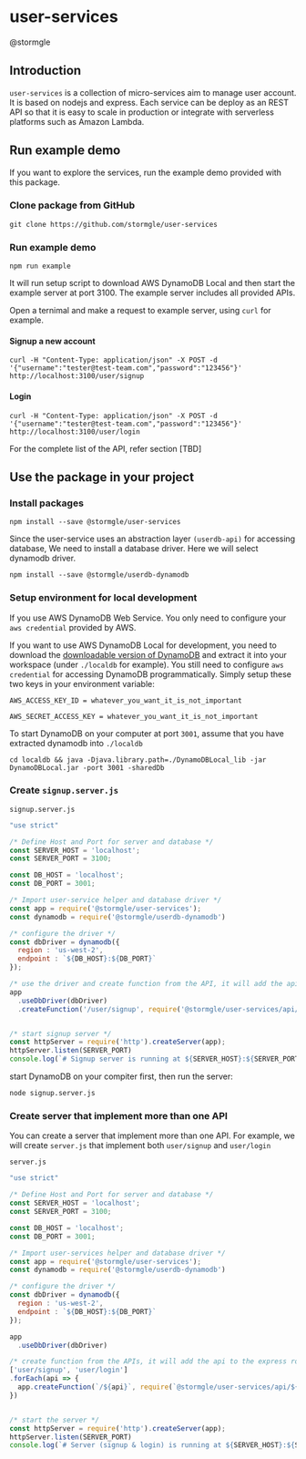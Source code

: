 # user-services
@stormgle

## Introduction
`user-services` is a collection of micro-services aim to manage user account. It is based on nodejs and express. Each service can be deploy as an REST API so that it is easy to scale in production or integrate with serverless platforms such as Amazon Lambda.


## Run example demo

If you want to explore the services, run the example demo provided with this package.

### Clone package from GitHub

`git clone https://github.com/stormgle/user-services`

### Run example demo

`npm run example`

It will run setup script to download AWS DynamoDB Local and then start the example server at port 3100. The example server includes all provided APIs.

Open a ternimal and make a request to example server, using `curl` for example.

#### Signup a new account

`curl -H "Content-Type: application/json" -X POST -d '{"username":"tester@test-team.com","password":"123456"}' http://localhost:3100/user/signup`

#### Login 
`curl -H "Content-Type: application/json" -X POST -d '{"username":"tester@test-team.com","password":"123456"}' http://localhost:3100/user/login`

For the complete list of the API, refer section [TBD]

## Use the package in your project

### Install packages

`npm install --save @stormgle/user-services`

Since the user-service uses an abstraction layer `(userdb-api)` for accessing database, We need to install a database driver. Here we will select dynamodb driver.

`npm install --save @stormgle/userdb-dynamodb`

### Setup environment for local development

If you use AWS DynamoDB Web Service. You only need to configure your `aws credential` provided by AWS.

If you want to use AWS DynamoDB Local for development, you need to download the [downloadable version of DynamoDB](https://docs.aws.amazon.com/amazondynamodb/latest/developerguide/DynamoDBLocal.html) and extract it into your workspace (under `./localdb` for example). You still need to configure `aws credential` for accessing DynamoDB programmatically. Simply setup these two keys in your environment variable:

```
AWS_ACCESS_KEY_ID = whatever_you_want_it_is_not_important

AWS_SECRET_ACCESS_KEY = whatever_you_want_it_is_not_important
```
To start DynamoDB on your computer at port `3001`, assume that you have extracted dynamodb into `./localdb`

`cd localdb && java -Djava.library.path=./DynamoDBLocal_lib -jar DynamoDBLocal.jar -port 3001 -sharedDb` 


### Create `signup.server.js` 

`signup.server.js`

```javascript
"use strict"

/* Define Host and Port for server and database */
const SERVER_HOST = 'localhost';
const SERVER_PORT = 3100;

const DB_HOST = 'localhost';
const DB_PORT = 3001;

/* Import user-service helper and database driver */
const app = require('@stormgle/user-services');
const dynamodb = require('@stormgle/userdb-dynamodb')

/* configure the driver */
const dbDriver = dynamodb({ 
  region : 'us-west-2', 
  endpoint : `${DB_HOST}:${DB_PORT}`
});

/* use the driver and create function from the API, it will add the api to the express route */
app
  .useDbDriver(dbDriver)
  .createFunction('/user/signup', require('@stormgle/user-services/api/user/signup'))


/* start signup server */
const httpServer = require('http').createServer(app);
httpServer.listen(SERVER_PORT)
console.log(`# Signup server is running at ${SERVER_HOST}:${SERVER_PORT}\n`);

```

start DynamoDB on your compiter first, then run the server:

`node signup.server.js`

### Create server that implement more than one API

You can create a server that implement more than one API. For example, we will create `server.js` that implement both `user/signup` and `user/login`

`server.js`

```javascript
"use strict"

/* Define Host and Port for server and database */
const SERVER_HOST = 'localhost';
const SERVER_PORT = 3100;

const DB_HOST = 'localhost';
const DB_PORT = 3001;

/* Import user-services helper and database driver */
const app = require('@stormgle/user-services');
const dynamodb = require('@stormgle/userdb-dynamodb')

/* configure the driver */
const dbDriver = dynamodb({ 
  region : 'us-west-2', 
  endpoint : `${DB_HOST}:${DB_PORT}`
});

app
  .useDbDriver(dbDriver)

/* create function from the APIs, it will add the api to the express route */
['user/signup', 'user/login']
.forEach(api => {
  app.createFunction(`/${api}`, require(`@stormgle/user-services/api/${api}`))
}) 


/* start the server */
const httpServer = require('http').createServer(app);
httpServer.listen(SERVER_PORT)
console.log(`# Server (signup & login) is running at ${SERVER_HOST}:${SERVER_PORT}\n`);

```
